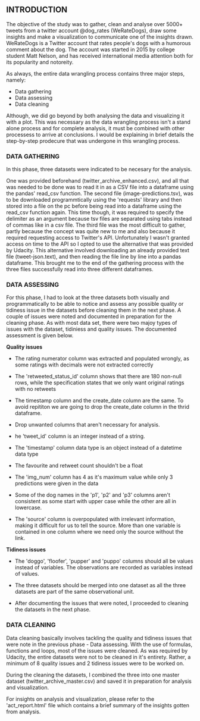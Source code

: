 ## **INTRODUCTION**

The objective of the study was to gather, clean and analyse over 5000+ tweets from a twitter account @dog_rates (WeRateDogs), draw some insights and make a visualization to communicate one of the insights drawn. WeRateDogs is a Twitter account that rates people's dogs with a humorous comment about the dog. The account was started in 2015 by college student Matt Nelson, and has received international media attention both for its popularity and notoreity.

As always, the entire data wrangling process contains three major steps, namely:

- Data gathering
- Data assessing
- Data cleaning 

Although, we did go beyond by both analysing the data and visualizing it with a plot. This was necessary as the data wrangling process isn't a stand alone process and for complete analysis, it must be combined with other processess to arrive at conclusions. I would be explaining in brief details the step-by-step prodecure that was undergone in this wrangling process.

### **DATA GATHERING**

In this phase, three datasets were indicated to be necesary for the analysis.

One was provided beforehand (twitter_archive_enhanced.csv), and all that was needed to be done was to read it in as a CSV file into a dataframe using the pandas' read_csv function. The second file (image-predictions.tsv), was to be downloaded programmtically using the 'requests' library and then stored into a file on the pc before being read into a dataframe using the read_csv function again. This time though, it was required to specify the delimiter as an argument because tsv files are separated using tabs instead of commas like in a csv file. The third file was the most difficult to gather, partly because the concept was quite new to me and also because it required requesting access to Twitter's API. Unfortunately I wasn't granted access on time to the API so I opted to use the alternative that was provided by Udacity. This alternative involved downloading an already provided text file (tweet-json.text), and then reading the file line by line into a pandas dataframe. This brought me to the end of the gathering process with the three files successfully read into three different dataframes.

### **DATA ASSESSING**

For this phase, I had to look at the three datasets both visually and programmatically to be able to notice and assess any possible quality or tidiness issue in the datasets before cleaning them in the next phase. A couple of issues were noted and documented in preparation for the cleaning phase. As with most data set, there were two majoy types of issues with the dataset, tidiniess and quality issues. The documented assessment is given below.

**Quality issues**

- The rating numerator column was extracted and populated wrongly, as some ratings with decimals were not extracted correctly

- The 'retweeted_status_id' column shows that there are 180 non-null rows, while the specification states that we only want original ratings with no retweets

- The timestamp column and the create_date column are the same. To avoid repititon we are going to drop the create_date column in the thrid dataframe.

- Drop unwanted columns that aren't necessary for analysis.

- he 'tweet_id' column is an integer instead of a string.

- The 'timestamp' column data type is an object instead of a datetime data type

- The favourite and retweet count shouldn't be a float

- The 'img_num' column has 4 as it's maximum value while only 3 predictions were given in the data

- Some of the dog names in the 'p1', 'p2' and 'p3' columns aren't consistent as some start with upper case while the other are all in lowercase.

- The 'source' column is overpopulated with irrelevant information, making it difficult for us to tell the source. More than one variable is contained in one column where we need only the source without the link.

**Tidiness issues**

- The 'doggo', 'floofer', 'pupper' and 'puppo' columns should all be values instead of variables. The observations are recorded as variables instead of values.

- The three datasets should be merged into one dataset as all the three datasets are part of the same observational unit.

- After documenting the issues that were noted, I proceeded to cleaning the datasets in the next phase.

### **DATA CLEANING**

Data cleaning basically involves tackling the quality and tidiness issues that were note in the previous phase - Data assessing. With the use of formulas, functions and loops, most of the issues were cleaned. As was required by Udacity, the entire datasets were not to be cleaned in it's entirety. Rather, a minimum of 8 quality issues and 2 tidiness issues were to be worked on.

During the cleaning the datasets, I combined the three into one master dataset (twitter_archive_master.csv) and saved it in preparation for analysis and visualization.

For insights on analysis and visualization, please refer to the 'act_report.html' file which contains a brief summary of the insights gotten from analysis.
